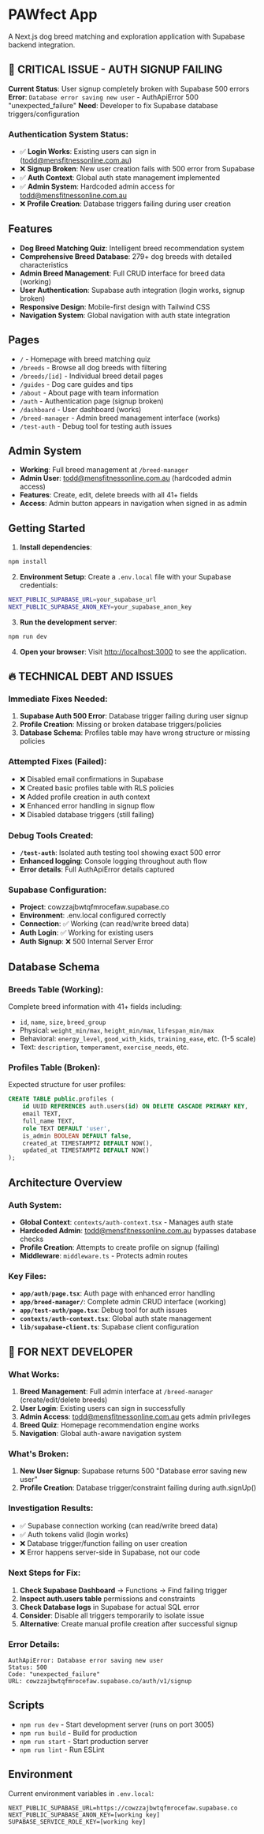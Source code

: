 # PAWfect App

A Next.js dog breed matching and exploration application with Supabase backend integration.

## 🚨 CRITICAL ISSUE - AUTH SIGNUP FAILING

**Current Status**: User signup completely broken with Supabase 500 errors
**Error**: `Database error saving new user` - AuthApiError 500 "unexpected_failure"
**Need**: Developer to fix Supabase database triggers/configuration

### Authentication System Status:
- ✅ **Login Works**: Existing users can sign in (todd@mensfitnessonline.com.au)
- ❌ **Signup Broken**: New user creation fails with 500 error from Supabase
- ✅ **Auth Context**: Global auth state management implemented
- ✅ **Admin System**: Hardcoded admin access for todd@mensfitnessonline.com.au
- ❌ **Profile Creation**: Database triggers failing during user creation

## Features

- **Dog Breed Matching Quiz**: Intelligent breed recommendation system
- **Comprehensive Breed Database**: 279+ dog breeds with detailed characteristics
- **Admin Breed Management**: Full CRUD interface for breed data (working)
- **User Authentication**: Supabase auth integration (login works, signup broken)
- **Responsive Design**: Mobile-first design with Tailwind CSS
- **Navigation System**: Global navigation with auth state integration

## Pages

- `/` - Homepage with breed matching quiz
- `/breeds` - Browse all dog breeds with filtering
- `/breeds/[id]` - Individual breed detail pages
- `/guides` - Dog care guides and tips
- `/about` - About page with team information
- `/auth` - Authentication page (signup broken)
- `/dashboard` - User dashboard (works)
- `/breed-manager` - Admin breed management interface (works)
- `/test-auth` - Debug tool for testing auth issues

## Admin System

- **Working**: Full breed management at `/breed-manager`
- **Admin User**: todd@mensfitnessonline.com.au (hardcoded admin access)
- **Features**: Create, edit, delete breeds with all 41+ fields
- **Access**: Admin button appears in navigation when signed in as admin

## Getting Started

1. **Install dependencies**:
```bash
npm install
```

2. **Environment Setup**:
Create a `.env.local` file with your Supabase credentials:
```bash
NEXT_PUBLIC_SUPABASE_URL=your_supabase_url
NEXT_PUBLIC_SUPABASE_ANON_KEY=your_supabase_anon_key
```

3. **Run the development server**:
```bash
npm run dev
```

4. **Open your browser**:
Visit [http://localhost:3000](http://localhost:3000) to see the application.

## 🔥 TECHNICAL DEBT AND ISSUES

### Immediate Fixes Needed:
1. **Supabase Auth 500 Error**: Database trigger failing during user signup
2. **Profile Creation**: Missing or broken database triggers/policies
3. **Database Schema**: Profiles table may have wrong structure or missing policies

### Attempted Fixes (Failed):
- ❌ Disabled email confirmations in Supabase
- ❌ Created basic profiles table with RLS policies  
- ❌ Added profile creation in auth context
- ❌ Enhanced error handling in signup flow
- ❌ Disabled database triggers (still failing)

### Debug Tools Created:
- **`/test-auth`**: Isolated auth testing tool showing exact 500 error
- **Enhanced logging**: Console logging throughout auth flow
- **Error details**: Full AuthApiError details captured

### Supabase Configuration:
- **Project**: cowzzajbwtqfmrocefaw.supabase.co
- **Environment**: .env.local configured correctly
- **Connection**: ✅ Working (can read/write breed data)
- **Auth Login**: ✅ Working for existing users
- **Auth Signup**: ❌ 500 Internal Server Error

## Database Schema

### Breeds Table (Working):
Complete breed information with 41+ fields including:
- `id`, `name`, `size`, `breed_group`
- Physical: `weight_min/max`, `height_min/max`, `lifespan_min/max`
- Behavioral: `energy_level`, `good_with_kids`, `training_ease`, etc. (1-5 scale)
- Text: `description`, `temperament`, `exercise_needs`, etc.

### Profiles Table (Broken):
Expected structure for user profiles:
```sql
CREATE TABLE public.profiles (
    id UUID REFERENCES auth.users(id) ON DELETE CASCADE PRIMARY KEY,
    email TEXT,
    full_name TEXT,
    role TEXT DEFAULT 'user',
    is_admin BOOLEAN DEFAULT false,
    created_at TIMESTAMPTZ DEFAULT NOW(),
    updated_at TIMESTAMPTZ DEFAULT NOW()
);
```

## Architecture Overview

### Auth System:
- **Global Context**: `contexts/auth-context.tsx` - Manages auth state
- **Hardcoded Admin**: todd@mensfitnessonline.com.au bypasses database checks
- **Profile Creation**: Attempts to create profile on signup (failing)
- **Middleware**: `middleware.ts` - Protects admin routes

### Key Files:
- **`app/auth/page.tsx`**: Auth page with enhanced error handling
- **`app/breed-manager/`**: Complete admin CRUD interface (working)
- **`app/test-auth/page.tsx`**: Debug tool for auth issues
- **`contexts/auth-context.tsx`**: Global auth state management
- **`lib/supabase-client.ts`**: Supabase client configuration

## 🎯 FOR NEXT DEVELOPER

### What Works:
1. **Breed Management**: Full admin interface at `/breed-manager` (create/edit/delete breeds)
2. **User Login**: Existing users can sign in successfully
3. **Admin Access**: todd@mensfitnessonline.com.au gets admin privileges
4. **Breed Quiz**: Homepage recommendation engine works
5. **Navigation**: Global auth-aware navigation system

### What's Broken:
1. **New User Signup**: Supabase returns 500 "Database error saving new user"
2. **Profile Creation**: Database trigger/constraint failing during auth.signUp()

### Investigation Results:
- ✅ Supabase connection working (can read/write breed data)
- ✅ Auth tokens valid (login works)
- ❌ Database trigger/function failing on user creation
- ❌ Error happens server-side in Supabase, not our code

### Next Steps for Fix:
1. **Check Supabase Dashboard** → Functions → Find failing trigger
2. **Inspect auth.users table** permissions and constraints  
3. **Check Database logs** in Supabase for actual SQL error
4. **Consider**: Disable all triggers temporarily to isolate issue
5. **Alternative**: Create manual profile creation after successful signup

### Error Details:
```
AuthApiError: Database error saving new user
Status: 500
Code: "unexpected_failure" 
URL: cowzzajbwtqfmrocefaw.supabase.co/auth/v1/signup
```

## Scripts

- `npm run dev` - Start development server (runs on port 3005)
- `npm run build` - Build for production
- `npm run start` - Start production server
- `npm run lint` - Run ESLint

## Environment

Current environment variables in `.env.local`:
```
NEXT_PUBLIC_SUPABASE_URL=https://cowzzajbwtqfmrocefaw.supabase.co
NEXT_PUBLIC_SUPABASE_ANON_KEY=[working key]
SUPABASE_SERVICE_ROLE_KEY=[working key]
```
